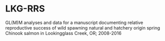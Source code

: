 # LKG-RRS
 GL(M)M analyses and data for a manuscript documenting relative reproductive success of wild spawning natural and hatchery origin spring Chinook salmon in Lookingglass Creek, OR; 2008-2016
